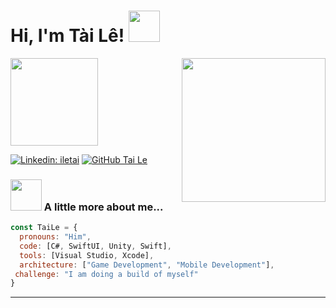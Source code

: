 <h1> Hi, I'm Tài Lê! <img src="https://media.giphy.com/media/mGcNjsfWAjY5AEZNw6/giphy.gif" width="50"></h2>
<img align='right' src="https://64.media.tumblr.com/cf87668f1394f62a25dde8c6a52d64fc/tumblr_n8z4jjABDx1rylr5to1_500.gifv" width="230" >
<p><em><img src="https://media.giphy.com/media/WUlplcMpOCEmTGBtBW/giphy.gif" width="140"> 
</em></p>

[![Linkedin: iletai](https://img.shields.io/badge/-iletai-blue?style=flat-square&logo=Linkedin&logoColor=white&link=https://www.linkedin.com/in/iletai/)](https://www.linkedin.com/in/iletai/)
[![GitHub Tai Le](https://img.shields.io/github/followers/iletai?style=social)](https://github.com/iletai)

### <img src="https://media.giphy.com/media/VgCDAzcKvsR6OM0uWg/giphy.gif" width="50"> A little more about me...  

```javascript
const TaiLe = {
  pronouns: "Him",
  code: [C#, SwiftUI, Unity, Swift],
  tools: [Visual Studio, Xcode],
  architecture: ["Game Development", "Mobile Development"],
 challenge: "I am doing a build of myself"
}
```
---
